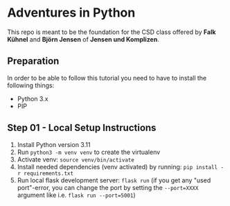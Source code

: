 # Adventures in Python

This repo is meant to be the foundation for the CSD class offered by **Falk Kühnel** and **Björn Jensen** of **Jensen und Komplizen**. 

## Preparation
In order to be able to follow this tutorial you need to have to install the following things:

- Python 3.x 
- PIP

## Step 01 - Local Setup Instructions

1. Install Python version 3.11
2. Run `python3 -m venv venv` to create the virtualenv
3. Activate venv: `source venv/bin/activate`
4. Install needed dependencies (venv activated) by running: `pip install -r requirements.txt`
5. Run local flask development server: `flask run` (if you get any "used port"-error, you can change the port by setting the `--port=XXXX` argument like i.e. `flask run --port=5001`)
